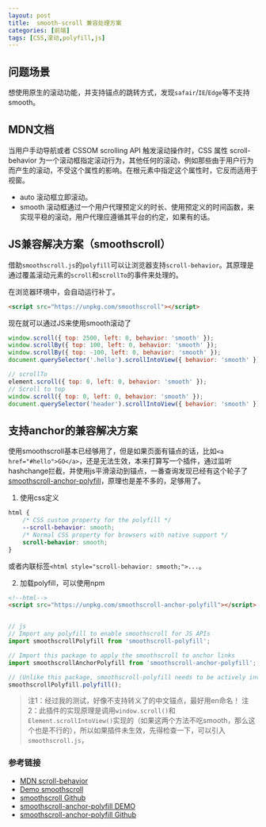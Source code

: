 ```yaml
---
layout: post
title:  smooth-scroll 兼容处理方案
categories: [前端]
tags: [CSS,滚动,polyfill,js]
---
```


## 问题场景

想使用原生的滚动功能，并支持锚点的跳转方式，发现`safair`/`IE`/`Edge`等不支持smooth。

## MDN文档

当用户手动导航或者 CSSOM scrolling API 触发滚动操作时，CSS 属性 scroll-behavior 为一个滚动框指定滚动行为，其他任何的滚动，例如那些由于用户行为而产生的滚动，不受这个属性的影响。在根元素中指定这个属性时，它反而适用于视窗。

- auto 滚动框立即滚动。
- smooth 滚动框通过一个用户代理预定义的时长、使用预定义的时间函数，来实现平稳的滚动，用户代理应遵循其平台的约定，如果有的话。

## JS兼容解决方案（smoothscroll）

借助`smoothscroll.js`的`polyfill`可以让浏览器支持`scroll-behavior`。其原理是通过覆盖滚动元素的`scroll`和`scrollTo`的事件来处理的。

在浏览器环境中，会自动运行补丁。
```html
<script src="https://unpkg.com/smoothscroll"></script>
```

现在就可以通过JS来使用smooth滚动了

```js
window.scroll({ top: 2500, left: 0, behavior: 'smooth' });
window.scrollBy({ top: 100, left: 0, behavior: 'smooth' });
window.scrollBy({ top: -100, left: 0, behavior: 'smooth' });
document.querySelector('.hello').scrollIntoView({ behavior: 'smooth' });

// scrollTo
element.scroll({ top: 0, left: 0, behavior: 'smooth' });
// Scroll to top
window.scroll({ top: 0, left: 0, behavior: 'smooth' });
document.querySelector('header').scrollIntoView({ behavior: 'smooth' });
```

## 支持anchor的兼容解决方案

使用smoothscroll基本已经够用了，但是如果页面有锚点的话，比如`<a href="#hello">GO</a>`，还是无法生效，本来打算写一个插件，通过监听hashchange拦截，并使用js平滑滚动到锚点，一番查询发现已经有这个轮子了[smoothscroll-anchor-polyfill](https://github.com/jonaskuske/smoothscroll-anchor-polyfill)，原理也是差不多的，足够用了。

1. 使用css定义

```css
html {
    /* CSS custom property for the polyfill */
    --scroll-behavior: smooth;
    /* Normal CSS property for browsers with native support */
    scroll-behavior: smooth;
}
```
或者内联标签`<html style="scroll-behavior: smooth;">...`。

2. 加载polyfill，可以使用npm

```html
<!--html-->
<script src="https://unpkg.com/smoothscroll-anchor-polyfill"></script>
```

```js

// js
// Import any polyfill to enable smoothscroll for JS APIs
import smoothscrollPolyfill from 'smoothscroll-polyfill';

// Import this package to apply the smoothscroll to anchor links
import smoothscrollAnchorPolyfill from 'smoothscroll-anchor-polyfill';

// (Unlike this package, smoothscroll-polyfill needs to be actively invoked: )
smoothscrollPolyfill.polyfill();
```


> 注1：经过我的测试，好像不支持转义了的中文锚点，最好用en命名！
> 注2：此插件的实现原理是调用`window.scroll()`和`Element.scrollIntoView()`实现的（如果这两个方法不吃smooth，那么这个也是不行的），所以如果插件未生效，先得检查一下，可以引入`smoothscroll.js`，

### 参考链接

* [MDN scroll-behavior](https://developer.mozilla.org/zh-CN/docs/Web/CSS/scroll-behavior)
* [Demo smoothscroll](http://iamdustan.com/smoothscroll/)
* [smoothscroll Github](https://github.com/iamdustan/smoothscroll)
* [smoothscroll-anchor-polyfill DEMO](https://jonaskuske.github.io/smoothscroll-anchor-polyfill/)
* [smoothscroll-anchor-polyfill Github](https://github.com/jonaskuske/smoothscroll-anchor-polyfill)
